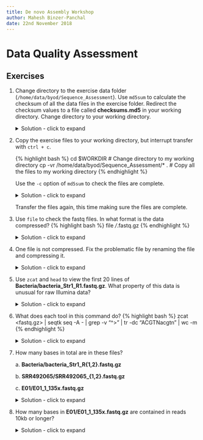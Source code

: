 ```yaml
---
title: De novo Assembly Workshop
author: Mahesh Binzer-Panchal
date: 22nd November 2018
---
```


# Data Quality Assessment

## Exercises

1. Change directory to the exercise data folder (`/home/data/byod/Sequence_Assessment`). Use `md5sum` to calculate the checksum of all the data files in the exercise folder. Redirect the checksum values to a file called **checksums.md5** in your working directory. Change directory to your working directory.
	
	<details>
	<summary> Solution - click to expand </summary>
	
	Simple solution:
	
	{% highlight bash %}
	# Change to working directory
	cd /home/data/byod/Sequence_Assessment/
	# Check contents of folder
	ls -R
	# Use the **relative** paths of the files with md5sum and redirect STDOUT to a file in your working directory
	md5sum */* > "$WORKDIR/checksums.md5"
	{% endhighlight %}
	
	Advanced solution (this is a more generally applicable solution):
	
	{% highlight bash %}
	cd /home/data/byod/Sequence_Assessment/
	# Get the **relative** paths of the files and use md5sum. Redirect the output to a file and screen
	find -type "f" -exec md5sum {} \; | tee $WORKDIR/checksums.md5 # redirected output
	{% endhighlight %}
	
	</details>

2. Copy the exercise files to your working directory, but interrupt transfer with `ctrl + c`.

	{% highlight bash %}
	cd $WORKDIR # Change directory to my working directory
	cp -vr /home/data/byod/Sequence_Assessment/* . # Copy all the files to my working directory
	{% endhighlight %}

	Use the `-c` option of `md5sum` to check the files are complete.

	<details>
	<summary> Solution - click to expand </summary>

	{% highlight bash %}
	md5sum -c checksums.md5
	{% endhighlight %}

	</details>

	Transfer the files again, this time making sure the files are complete.

3. Use `file` to check the fastq files. In what format is the data compressed?
	{% highlight bash %}
	file */*.fastq.gz
	{% endhighlight %}

	<details>
	<summary> Solution - click to expand </summary>

	All the fastq files are gzip compressed except one, which is in ascii text.

	</details>

4. One file is not compressed. Fix the problematic file by renaming the file and compressing it.

	<details>
	<summary> Solution - click to expand </summary>

	Bacteria/bacteria_Str2_R1.fastq.gz: ASCII text is the problematic file.

	{% highlight bash %}
	mv Bacteria/bacteria_Str2_R1.fastq.gz Bacteria/bacteria_Str2_R1.fastq  # Correct the filename to indicate it is not compressed
	gzip Bacteria/bacteria_Str2_R1.fastq                                   # Recompress the file.
	{% endhighlight %}

	</details>

5. Use `zcat` and `head` to view the first 20 lines of **Bacteria/bacteria_Str1_R1.fastq.gz**. What property of this data is
unusual for raw Illumina data?

	<details>
	<summary> Solution - click to expand </summary>

	{% highlight bash %}
	zcat Bacteria/bacteria_Str1_R1.fastq.gz | head -n 20
	{% endhighlight %}

	The property that is unusual is the read length. Unprocessed Illumina data contain fixed-length reads, i.e.
	every read is the same length. This data has been preprocessed.

	</details>

6. What does each tool in this command do?
	{% highlight bash %}
	zcat <fastq.gz> | seqtk seq -A - | grep -v “^>” | tr -dc “ACGTNacgtn” | wc -m
	{% endhighlight %}

	<details>
	<summary> Solution - click to expand </summary>

	{% highlight bash %}
	zcat <fastq.gz >     # concatenates compressed files to one output stream
	seqtk seq -A -       # seqtk is a toolkit for manipulating sequence data. The -A converts input to fasta output.
	grep -v "^>"         # grep searches for lines beginning (^) with the string > and excludes them (-v).
	tr -dc "ACGTNacgtn"  # tr translates characters from one set to another. The -dc deletes characters not in the "ACGTNacgtn" set.
	wc -m                # wc is the word count tool. wc -m counts characters.
	{% endhighlight %}

	</details>

7. How many bases in total are in these files?

    a. **Bacteria/bacteria_Str1_R{1,2}.fastq.gz**

    b. **SRR492065/SRR492065_{1,2}.fastq.gz**

    c. **E01/E01_1_135x.fastq.gz**

	<details>
	<summary> Solution - click to expand </summary>
	
	a. **Bacteria/bacteria_Str1_R{1,2}.fastq.gz**
	
	{% highlight bash %}
	zcat Bacteria/bacteria_Str1_R{1,2}.fastq.gz | seqtk seq -A - | grep -v "^>" | tr -dc "ACGTNacgtn" | wc -m
	{% endhighlight %}
	
	225890464 (nucleotides)
	
	b. **SRR492065/SRR492065_{1,2}.fastq.gz**
	
	{% highlight bash %}
	zcat SRR492065/SRR492065_{1,2}.fastq.gz | seqtk seq -A - | grep -v "^>" | tr -dc "ACGTNacgtn" | wc -m
	{% endhighlight %}
	
	1070871200 (nucleotides)
	
	c. **E01/E01_1_135x.fastq.gz**
	
	{% highlight bash %}
	zcat E01/E01_1_135x.fastq.gz | seqtk seq -A - | grep -v "^>" | tr -dc "ACGTNacgtn" | wc -m
	{% endhighlight %}

	748508257 (nucleotides)

	</details>

10. How many bases in **E01/E01_1_135x.fastq.gz** are contained in reads 10kb or longer?

	<details>
	<summary> Solution - click to expand </summary>

	The `-L <int>` option in `seqtk` drops sequences smaller than `<int>` bases.

	{% highlight bash %}
	zcat E01/E01_1_135x.fastq.gz | seqtk seq -A -L 10000 - | grep -v "^>" | tr -dc "ACGTNacgtn" | wc -m
	{% endhighlight %}

	510546313 (nucleotides)

	</details>

